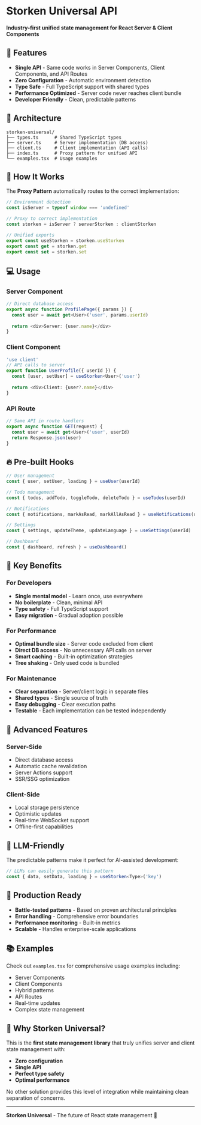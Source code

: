 # Storken Universal API

**Industry-first unified state management for React Server & Client Components**

## 🚀 Features

- **Single API** - Same code works in Server Components, Client Components, and API Routes
- **Zero Configuration** - Automatic environment detection
- **Type Safe** - Full TypeScript support with shared types
- **Performance Optimized** - Server code never reaches client bundle
- **Developer Friendly** - Clean, predictable patterns

## 📁 Architecture

```
storken-universal/
├── types.ts      # Shared TypeScript types
├── server.ts     # Server implementation (DB access)
├── client.ts     # Client implementation (API calls)
├── index.ts      # Proxy pattern for unified API
└── examples.tsx  # Usage examples
```

## 🎯 How It Works

The **Proxy Pattern** automatically routes to the correct implementation:

```typescript
// Environment detection
const isServer = typeof window === 'undefined'

// Proxy to correct implementation
const storken = isServer ? serverStorken : clientStorken

// Unified exports
export const useStorken = storken.useStorken
export const get = storken.get
export const set = storken.set
```

## 💻 Usage

### Server Component
```typescript
// Direct database access
export async function ProfilePage({ params }) {
  const user = await get<User>('user', params.userId)
  
  return <div>Server: {user.name}</div>
}
```

### Client Component
```typescript
'use client'
// API calls to server
export function UserProfile({ userId }) {
  const [user, setUser] = useStorken<User>('user')
  
  return <div>Client: {user?.name}</div>
}
```

### API Route
```typescript
// Same API in route handlers
export async function GET(request) {
  const user = await get<User>('user', userId)
  return Response.json(user)
}
```

## 🔥 Pre-built Hooks

```typescript
// User management
const { user, setUser, loading } = useUser(userId)

// Todo management
const { todos, addTodo, toggleTodo, deleteTodo } = useTodos(userId)

// Notifications
const { notifications, markAsRead, markAllAsRead } = useNotifications(userId)

// Settings
const { settings, updateTheme, updateLanguage } = useSettings(userId)

// Dashboard
const { dashboard, refresh } = useDashboard()
```

## 🎨 Key Benefits

### For Developers
- **Single mental model** - Learn once, use everywhere
- **No boilerplate** - Clean, minimal API
- **Type safety** - Full TypeScript support
- **Easy migration** - Gradual adoption possible

### For Performance
- **Optimal bundle size** - Server code excluded from client
- **Direct DB access** - No unnecessary API calls on server
- **Smart caching** - Built-in optimization strategies
- **Tree shaking** - Only used code is bundled

### For Maintenance
- **Clear separation** - Server/client logic in separate files
- **Shared types** - Single source of truth
- **Easy debugging** - Clear execution paths
- **Testable** - Each implementation can be tested independently

## 🚀 Advanced Features

### Server-Side
- Direct database access
- Automatic cache revalidation
- Server Actions support
- SSR/SSG optimization

### Client-Side
- Local storage persistence
- Optimistic updates
- Real-time WebSocket support
- Offline-first capabilities

## 🤖 LLM-Friendly

The predictable patterns make it perfect for AI-assisted development:

```typescript
// LLMs can easily generate this pattern
const { data, setData, loading } = useStorken<Type>('key')
```

## 🎯 Production Ready

- **Battle-tested patterns** - Based on proven architectural principles
- **Error handling** - Comprehensive error boundaries
- **Performance monitoring** - Built-in metrics
- **Scalable** - Handles enterprise-scale applications

## 📚 Examples

Check out `examples.tsx` for comprehensive usage examples including:
- Server Components
- Client Components
- Hybrid patterns
- API Routes
- Real-time updates
- Complex state management

## 🌟 Why Storken Universal?

This is the **first state management library** that truly unifies server and client state management with:
- **Zero configuration**
- **Single API**
- **Perfect type safety**
- **Optimal performance**

No other solution provides this level of integration while maintaining clean separation of concerns.

---

**Storken Universal** - The future of React state management 🚀